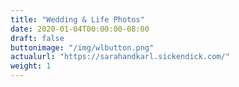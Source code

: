 ```yaml
---
title: "Wedding & Life Photos"
date: 2020-01-04T00:00:00-08:00
draft: false
buttonimage: "/img/wlbutton.png"
actualurl: "https://sarahandkarl.sickendick.com/"
weight: 1
---
```


